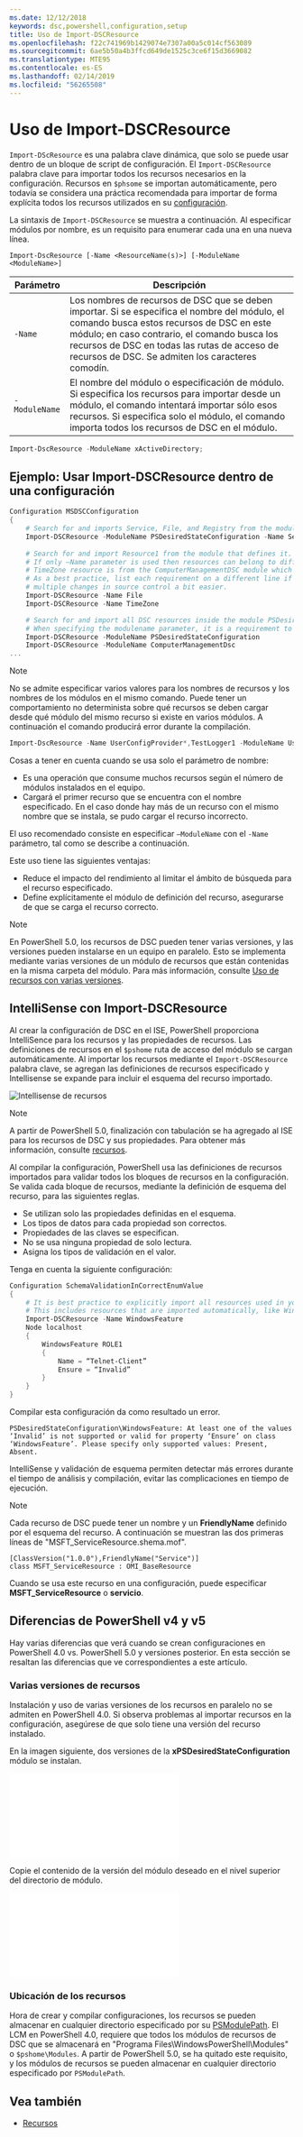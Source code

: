 ```yaml
---
ms.date: 12/12/2018
keywords: dsc,powershell,configuration,setup
title: Uso de Import-DSCResource
ms.openlocfilehash: f22c741969b1429074e7307a00a5c014cf563089
ms.sourcegitcommit: 6ae5b50a4b3ffcd649de1525c3ce6f15d3669082
ms.translationtype: MTE95
ms.contentlocale: es-ES
ms.lasthandoff: 02/14/2019
ms.locfileid: "56265508"
---
```

# <a name="using-import-dscresource"></a>Uso de Import-DSCResource

`Import-DScResource` es una palabra clave dinámica, que solo se puede usar dentro de un bloque de script de configuración. El `Import-DSCResource` palabra clave para importar todos los recursos necesarios en la configuración. Recursos en `$phsome` se importan automáticamente, pero todavía se considera una práctica recomendada para importar de forma explícita todos los recursos utilizados en su [configuración](Configurations.md).

La sintaxis de `Import-DSCResource` se muestra a continuación.  Al especificar módulos por nombre, es un requisito para enumerar cada una en una nueva línea.

```syntax
Import-DscResource [-Name <ResourceName(s)>] [-ModuleName <ModuleName>]
```

|Parámetro  |Descripción  |
|---------|---------|
|`-Name`|Los nombres de recursos de DSC que se deben importar. Si se especifica el nombre del módulo, el comando busca estos recursos de DSC en este módulo; en caso contrario, el comando busca los recursos de DSC en todas las rutas de acceso de recursos de DSC. Se admiten los caracteres comodín.|
|`-ModuleName`|El nombre del módulo o especificación de módulo.  Si especifica los recursos para importar desde un módulo, el comando intentará importar sólo esos recursos. Si especifica solo el módulo, el comando importa todos los recursos de DSC en el módulo.|

```powershell
Import-DscResource -ModuleName xActiveDirectory;
```

## <a name="example-use-import-dscresource-within-a-configuration"></a>Ejemplo: Usar Import-DSCResource dentro de una configuración

```powershell
Configuration MSDSCConfiguration
{
    # Search for and imports Service, File, and Registry from the module PSDesiredStateConfiguration.
    Import-DSCResource -ModuleName PSDesiredStateConfiguration -Name Service, File, Registry
    
    # Search for and import Resource1 from the module that defines it.
    # If only –Name parameter is used then resources can belong to different PowerShell modules as well.
    # TimeZone resource is from the ComputerManagementDSC module which is not installed by default.
    # As a best practice, list each requirement on a different line if possible.  This makes reviewing
    # multiple changes in source control a bit easier.
    Import-DSCResource -Name File
    Import-DSCResource -Name TimeZone

    # Search for and import all DSC resources inside the module PSDesiredStateConfiguration.
    # When specifying the modulename parameter, it is a requirement to list each on a new line.
    Import-DSCResource -ModuleName PSDesiredStateConfiguration
    Import-DSCResource -ModuleName ComputerManagementDsc
...
```

> [!NOTE]
> No se admite especificar varios valores para los nombres de recursos y los nombres de los módulos en el mismo comando. Puede tener un comportamiento no determinista sobre qué recursos se deben cargar desde qué módulo del mismo recurso si existe en varios módulos. A continuación el comando producirá error durante la compilación.
>
> ```powershell
> Import-DscResource -Name UserConfigProvider*,TestLogger1 -ModuleName UserConfigProv,PsModuleForTestLogger
> ```

Cosas a tener en cuenta cuando se usa solo el parámetro de nombre:

- Es una operación que consume muchos recursos según el número de módulos instalados en el equipo.
- Cargará el primer recurso que se encuentra con el nombre especificado. En el caso donde hay más de un recurso con el mismo nombre que se instala, se pudo cargar el recurso incorrecto.

El uso recomendado consiste en especificar `–ModuleName` con el `-Name` parámetro, tal como se describe a continuación.

Este uso tiene las siguientes ventajas:

- Reduce el impacto del rendimiento al limitar el ámbito de búsqueda para el recurso especificado.
- Define explícitamente el módulo de definición del recurso, asegurarse de que se carga el recurso correcto.

> [!NOTE]
> En PowerShell 5.0, los recursos de DSC pueden tener varias versiones, y las versiones pueden instalarse en un equipo en paralelo. Esto se implementa mediante varias versiones de un módulo de recursos que están contenidas en la misma carpeta del módulo.
> Para más información, consulte [Uso de recursos con varias versiones](sxsresource.md).

## <a name="intellisense-with-import-dscresource"></a>IntelliSense con Import-DSCResource

Al crear la configuración de DSC en el ISE, PowerShell proporciona IntelliSence para los recursos y las propiedades de recursos. Las definiciones de recursos en el `$pshome` ruta de acceso del módulo se cargan automáticamente. Al importar los recursos mediante el `Import-DSCResource` palabra clave, se agregan las definiciones de recursos especificado y Intellisense se expande para incluir el esquema del recurso importado.

![Intellisense de recursos](/media/resource-intellisense.png)

> [!NOTE]
> A partir de PowerShell 5.0, finalización con tabulación se ha agregado al ISE para los recursos de DSC y sus propiedades. Para obtener más información, consulte [recursos](../resources/resources.md).

Al compilar la configuración, PowerShell usa las definiciones de recursos importados para validar todos los bloques de recursos en la configuración.
Se valida cada bloque de recursos, mediante la definición de esquema del recurso, para las siguientes reglas.

- Se utilizan solo las propiedades definidas en el esquema.
- Los tipos de datos para cada propiedad son correctos.
- Propiedades de las claves se especifican.
- No se usa ninguna propiedad de solo lectura.
- Asigna los tipos de validación en el valor.

Tenga en cuenta la siguiente configuración:

```powershell
Configuration SchemaValidationInCorrectEnumValue
{
    # It is best practice to explicitly import all resources used in your Configuration.
    # This includes resources that are imported automatically, like WindowsFeature.
    Import-DSCResource -Name WindowsFeature
    Node localhost
    {
        WindowsFeature ROLE1
        {
            Name = “Telnet-Client”
            Ensure = “Invalid”
        }
    }
}
```

Compilar esta configuración da como resultado un error.

```output
PSDesiredStateConfiguration\WindowsFeature: At least one of the values ‘Invalid’ is not supported or valid for property ‘Ensure’ on class ‘WindowsFeature’. Please specify only supported values: Present, Absent.
```

IntelliSense y validación de esquema permiten detectar más errores durante el tiempo de análisis y compilación, evitar las complicaciones en tiempo de ejecución.

> [!NOTE]
> Cada recurso de DSC puede tener un nombre y un **FriendlyName** definido por el esquema del recurso. A continuación se muestran las dos primeras líneas de "MSFT_ServiceResource.shema.mof".
> ```syntax
> [ClassVersion("1.0.0"),FriendlyName("Service")]
> class MSFT_ServiceResource : OMI_BaseResource
> ```
> Cuando se usa este recurso en una configuración, puede especificar **MSFT_ServiceResource** o **servicio**.

## <a name="powershell-v4-and-v5-differences"></a>Diferencias de PowerShell v4 y v5

Hay varias diferencias que verá cuando se crean configuraciones en PowerShell 4.0 vs. PowerShell 5.0 y versiones posterior. En esta sección se resaltan las diferencias que ve correspondientes a este artículo.

### <a name="multiple-resource-versions"></a>Varias versiones de recursos

Instalación y uso de varias versiones de los recursos en paralelo no se admiten en PowerShell 4.0. Si observa problemas al importar recursos en la configuración, asegúrese de que solo tiene una versión del recurso instalado.

En la imagen siguiente, dos versiones de la **xPSDesiredStateConfiguration** módulo se instalan.

![Se ha corregido varias versiones de recursos](/media/multiple-resource-versions-broken.md)

Copie el contenido de la versión del módulo deseado en el nivel superior del directorio de módulo.

![Se ha corregido varias versiones de recursos](/media/multiple-resource-versions-fixed.md)

### <a name="resource-location"></a>Ubicación de los recursos

Hora de crear y compilar configuraciones, los recursos se pueden almacenar en cualquier directorio especificado por su [PSModulePath](/powershell/developer/module/modifying-the-psmodulepath-installation-path). El LCM en PowerShell 4.0, requiere que todos los módulos de recursos de DSC que se almacenará en "Programa Files\WindowsPowerShell\Modules" o `$pshome\Modules`. A partir de PowerShell 5.0, se ha quitado este requisito, y los módulos de recursos se pueden almacenar en cualquier directorio especificado por `PSModulePath`.

## <a name="see-also"></a>Vea también

- [Recursos](../resources/resources.md)

